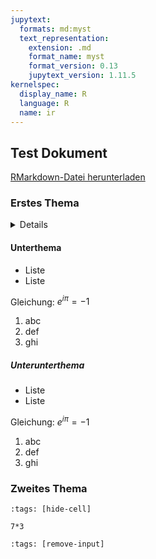 ```yaml
---
jupytext:
  formats: md:myst
  text_representation:
    extension: .md
    format_name: myst
    format_version: 0.13
    jupytext_version: 1.11.5
kernelspec:
  display_name: R
  language: R
  name: ir
---
```



## Test Dokument

<a href=https://raw.githubusercontent.com/Methods-Berlin/RTraining/main/Aufgaben_rmd/test_4.Rmd download=test_4.Rmd>RMarkdown-Datei herunterladen</a>


### Erstes Thema 


<details>
Dies ist ein versteckter Textbaustein.
</details> 

#### Unterthema 

- Liste
- Liste

Gleichung: $e^{i\pi} = -1$

1. abc
2. def
3. ghi

##### Unterunterthema

- Liste
- Liste

Gleichung: $e^{i\pi} = -1$

1. abc
2. def
3. ghi

### Zweites Thema



```{code-cell} r
:tags: [hide-cell]

7*3
```



```{code-cell} r
:tags: [remove-input]

```



